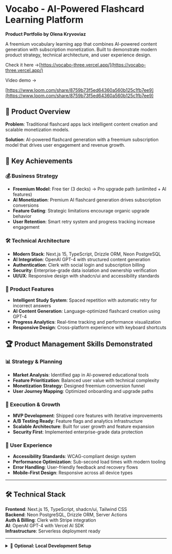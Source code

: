 # Vocabo - AI-Powered Flashcard Learning Platform

**Product Portfolio by Olena Kryvoviaz**

A freemium vocabulary learning app that combines AI-powered content generation with subscription monetization. Built to demonstrate modern product strategy, technical architecture, and user experience design.

Check it here ->[https://vocabo-three.vercel.app/](https://vocabo-three.vercel.app/)

Video demo ->

[https://www.loom.com/share/8759b73f5ed64360a560b125c1fb7ee9](https://www.loom.com/share/8759b73f5ed64360a560b125c1fb7ee9)

## 🎯 Product Overview

**Problem**: Traditional flashcard apps lack intelligent content creation and scalable monetization models.

**Solution**: AI-powered flashcard generation with a freemium subscription model that drives user engagement and revenue growth.

## 🚀 Key Achievements

### 💰 Business Strategy
- **Freemium Model**: Free tier (3 decks) → Pro upgrade path (unlimited + AI features)
- **AI Monetization**: Premium AI flashcard generation drives subscription conversions
- **Feature Gating**: Strategic limitations encourage organic upgrade behavior
- **User Retention**: Smart retry system and progress tracking increase engagement

### 🛠 Technical Architecture
- **Modern Stack**: Next.js 15, TypeScript, Drizzle ORM, Neon PostgreSQL
- **AI Integration**: OpenAI GPT-4 with structured content generation
- **Authentication**: Clerk with social login and subscription billing
- **Security**: Enterprise-grade data isolation and ownership verification
- **UI/UX**: Responsive design with shadcn/ui and accessibility standards

### 🎨 Product Features
- **Intelligent Study System**: Spaced repetition with automatic retry for incorrect answers
- **AI Content Generation**: Language-optimized flashcard creation using GPT-4
- **Progress Analytics**: Real-time tracking and performance visualization  
- **Responsive Design**: Cross-platform experience with keyboard shortcuts

## 🏆 Product Management Skills Demonstrated

### 📊 Strategy & Planning
- **Market Analysis**: Identified gap in AI-powered educational tools
- **Feature Prioritization**: Balanced user value with technical complexity
- **Monetization Strategy**: Designed freemium conversion funnel
- **User Journey Mapping**: Optimized onboarding and upgrade paths

### 🔄 Execution & Growth
- **MVP Development**: Shipped core features with iterative improvements
- **A/B Testing Ready**: Feature flags and analytics infrastructure
- **Scalable Architecture**: Built for user growth and feature expansion
- **Security First**: Implemented enterprise-grade data protection

### 🎯 User Experience
- **Accessibility Standards**: WCAG-compliant design system
- **Performance Optimization**: Sub-second load times with modern tooling
- **Error Handling**: User-friendly feedback and recovery flows
- **Mobile-First Design**: Responsive across all device types

---

## 🛠 Technical Stack

**Frontend**: Next.js 15, TypeScript, shadcn/ui, Tailwind CSS  
**Backend**: Neon PostgreSQL, Drizzle ORM, Server Actions  
**Auth & Billing**: Clerk with Stripe integration  
**AI**: OpenAI GPT-4 with Vercel AI SDK  
**Infrastructure**: Serverless deployment ready

---

<details>
<summary>🚀 <strong>Optional: Local Development Setup</strong></summary>

### Prerequisites
- Node.js 18+, Neon Database account, Clerk account, OpenAI API key

### Quick Start
```bash
git clone <repository-url>
cd vocabo && npm install
```

### Environment Variables
```bash
# .env.local
NEXT_PUBLIC_CLERK_PUBLISHABLE_KEY=your_key
CLERK_SECRET_KEY=your_secret
DATABASE_URL=your_neon_url
OPENAI_API_KEY=your_openai_key
```

### Run
```bash
npm run db:migrate && npm run dev
```

### Test Key Features
- **Free Plan**: Create 3 decks, test upgrade prompts
- **Pro Plan**: AI generation, unlimited decks  
- **Study Flow**: Keyboard navigation, progress tracking
- **Security**: Test with multiple accounts for data isolation

</details>
